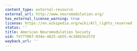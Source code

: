 ```yaml
---
content_type: external-resource
external_url: http://www.neuromodulation.org/
has_external_license_warning: true
license: https://en.wikipedia.org/wiki/All_rights_reserved
status: ''
title: American Neuromodulation Society
uid: f477706f-034e-4625-ab55-4c3d6b3e257d
wayback_url: ''
---
```

